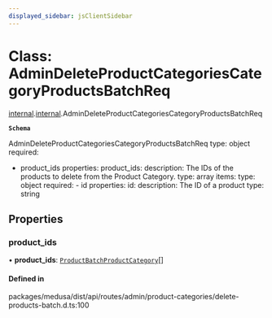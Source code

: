 ```yaml
---
displayed_sidebar: jsClientSidebar
---
```


# Class: AdminDeleteProductCategoriesCategoryProductsBatchReq

[internal](../modules/internal-8.md).[internal](../modules/internal-8.internal.md).AdminDeleteProductCategoriesCategoryProductsBatchReq

**`Schema`**

AdminDeleteProductCategoriesCategoryProductsBatchReq
type: object
required:
  - product_ids
properties:
  product_ids:
    description: The IDs of the products to delete from the Product Category.
    type: array
    items:
      type: object
      required:
        - id
      properties:
        id:
          description: The ID of a product
          type: string

## Properties

### product\_ids

• **product\_ids**: [`ProductBatchProductCategory`](internal-8.ProductBatchProductCategory.md)[]

#### Defined in

packages/medusa/dist/api/routes/admin/product-categories/delete-products-batch.d.ts:100
